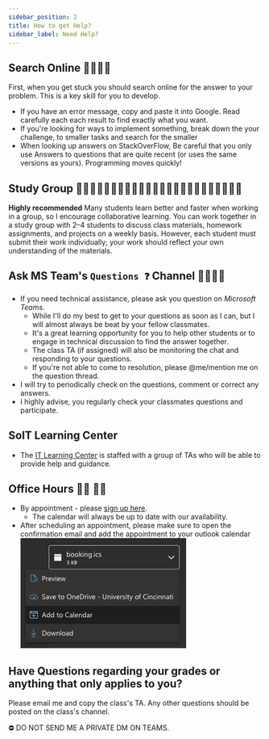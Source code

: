 ```yaml
---
sidebar_position: 2
title: How to get Help?
sidebar_label: Need Help?
---
```

## Search Online 🕵️‍♂️🕵️‍♀️

First, when you get stuck you should search online for the answer to your problem. This is a key skill for you to develop.

- If you have an error message, copy and paste it into Google. Read carefully each each result to find exactly what you want.
- If you're looking for ways to implement something, break down the your challenge, to smaller tasks and search for the smaller
- When looking up answers on StackOverFlow, Be careful that you only use Answers to questions that are quite recent (or uses the same versions as yours). Programming moves quickly!

## Study Group 👨🏽‍💻👩🏼‍💻👨🏾‍💻👨🏻‍💻👩🏽‍💻👨🏼‍💻👩🏾‍💻👩🏻‍💻

**Highly recommended**
Many students learn better and faster when working in a group, so I encourage collaborative learning. You can work together in a study group with 2–4 students to discuss class materials, homework assignments, and projects on a weekly basis. However, each student must submit their work individually; your work should reflect your own understanding of the materials.

## Ask MS Team's `Questions ❓` Channel 🙋‍♀️🙋‍♂️

- If you need technical assistance, please ask you question on *Microsoft Teams*.
  - While I'll do my best to get to your questions as soon as I can, but I will almost always be beat by your fellow classmates.
  - It's a great learning opportunity for you to help other students or to engage in technical discussion to find the answer together.
  - The class TA (if assigned) will also be monitoring the chat and responding to your questions.
  - If you're not able to come to resolution, please @me/mention me on the question thread.
- I will try to periodically check on the questions, comment or correct any answers.
- I highly advise, you regularly check your classmates questions and participate.

## SoIT Learning Center

- The [IT Learning Center](https://cech.uc.edu/schools/it/centers/itlearningcenter01.html) is staffed with a group of TAs who will be able to provide help and guidance.

## Office Hours 👨‍🏫 👨‍💻

- By appointment - please [sign up here](https://outlook.office.com/bookwithme/user/51a66b9182c440388f473454d11f6654@ucmail.uc.edu?anonymous&ep=plink).
  - The calendar will always be up to date with our availability.
- After scheduling an appointment, please make sure to open the confirmation email and add the appointment to your outlook calendar
    ![Screenshot showing the calendar event and the add to calendar button](/img/booking-appt.png)

## Have Questions regarding your grades or anything that only applies to you?

Please email me and copy the class's TA. Any other questions should be posted on the class's channel.

⛔️ DO NOT SEND ME A PRIVATE DM ON TEAMS.
